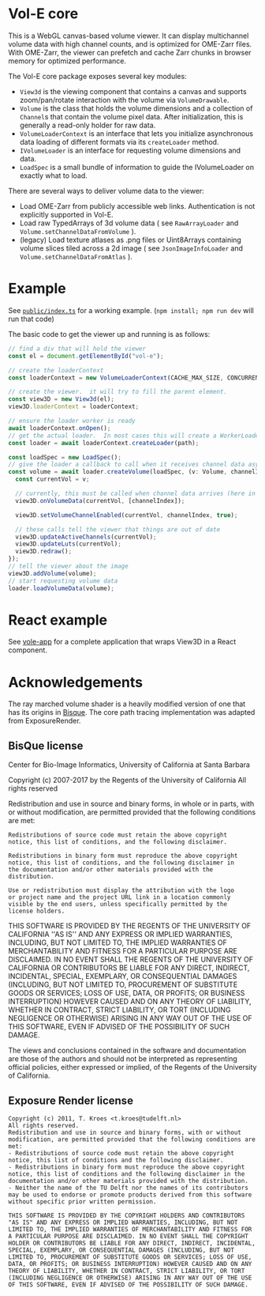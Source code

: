 # Vol-E core

This is a WebGL canvas-based volume viewer. It can display multichannel volume data with high channel counts, and is optimized for OME-Zarr files. With OME-Zarr, the viewer can prefetch and cache Zarr chunks in browser memory for optimized performance.

The Vol-E core package exposes several key modules:

- `View3d` is the viewing component that contains a canvas and supports zoom/pan/rotate interaction with the volume via `VolumeDrawable`.
- `Volume` is the class that holds the volume dimensions and a collection of `Channel`s that contain the volume pixel data. After initialization, this is generally a read-only holder for raw data.
- `VolumeLoaderContext` is an interface that lets you initialize asynchronous data loading of different formats via its `createLoader` method.
- `IVolumeLoader` is an interface for requesting volume dimensions and data.
- `LoadSpec` is a small bundle of information to guide the IVolumeLoader on exactly what to load.

There are several ways to deliver volume data to the viewer:

- Load OME-Zarr from publicly accessible web links. Authentication is not explicitly supported in Vol-E.
- Load raw TypedArrays of 3d volume data ( see `RawArrayLoader` and `Volume.setChannelDataFromVolume` ).
- (legacy) Load texture atlases as .png files or Uint8Arrays containing volume slices tiled across a 2d image ( see `JsonImageInfoLoader` and `Volume.setChannelDataFromAtlas` ).

# Example

See [`public/index.ts`](./public/index.ts) for a working example. (`npm install; npm run dev` will run that code)

The basic code to get the viewer up and running is as follows:

```javascript
// find a div that will hold the viewer
const el = document.getElementById("vol-e");

// create the loaderContext
const loaderContext = new VolumeLoaderContext(CACHE_MAX_SIZE, CONCURRENCY_LIMIT, PREFETCH_CONCURRENCY_LIMIT);

// create the viewer.  it will try to fill the parent element.
const view3D = new View3d(el);
view3D.loaderContext = loaderContext;

// ensure the loader worker is ready
await loaderContext.onOpen();
// get the actual loader.  In most cases this will create a WorkerLoader that uses a OmeZarrLoader internally.
const loader = await loaderContext.createLoader(path);

const loadSpec = new LoadSpec();
// give the loader a callback to call when it receives channel data asynchronously
const volume = await loader.createVolume(loadSpec, (v: Volume, channelIndex: number) => {
  const currentVol = v;

  // currently, this must be called when channel data arrives (here in this callback)
  view3D.onVolumeData(currentVol, [channelIndex]);

  view3D.setVolumeChannelEnabled(currentVol, channelIndex, true);

  // these calls tell the viewer that things are out of date
  view3D.updateActiveChannels(currentVol);
  view3D.updateLuts(currentVol);
  view3D.redraw();
});
// tell the viewer about the image
view3D.addVolume(volume);
// start requesting volume data
loader.loadVolumeData(volume);
```

# React example

See [vole-app](https://github.com/allen-cell-animated/website-3d-cell-viewer) for a complete application that wraps View3D in a React component.

# Acknowledgements

The ray marched volume shader is a heavily modified version of one that has its origins in [Bisque](http://bioimage.ucsb.edu/bisque).
The core path tracing implementation was adapted from ExposureRender.

## BisQue license

Center for Bio-Image Informatics, University of California at Santa Barbara

Copyright (c) 2007-2017 by the Regents of the University of California
All rights reserved

Redistribution and use in source and binary forms, in whole or in parts, with or without
modification, are permitted provided that the following conditions are met:

    Redistributions of source code must retain the above copyright
    notice, this list of conditions, and the following disclaimer.

    Redistributions in binary form must reproduce the above copyright
    notice, this list of conditions, and the following disclaimer in
    the documentation and/or other materials provided with the
    distribution.

    Use or redistribution must display the attribution with the logo
    or project name and the project URL link in a location commonly
    visible by the end users, unless specifically permitted by the
    license holders.

THIS SOFTWARE IS PROVIDED BY THE REGENTS OF THE UNIVERSITY OF CALIFORNIA ''AS IS'' AND ANY
EXPRESS OR IMPLIED WARRANTIES, INCLUDING, BUT NOT LIMITED TO, THE
IMPLIED WARRANTIES OF MERCHANTABILITY AND FITNESS FOR A PARTICULAR
PURPOSE ARE DISCLAIMED. IN NO EVENT SHALL THE REGENTS OF THE UNIVERSITY OF CALIFORNIA OR
CONTRIBUTORS BE LIABLE FOR ANY DIRECT, INDIRECT, INCIDENTAL, SPECIAL,
EXEMPLARY, OR CONSEQUENTIAL DAMAGES (INCLUDING, BUT NOT LIMITED TO,
PROCUREMENT OF SUBSTITUTE GOODS OR SERVICES; LOSS OF USE, DATA, OR
PROFITS; OR BUSINESS INTERRUPTION) HOWEVER CAUSED AND ON ANY THEORY OF
LIABILITY, WHETHER IN CONTRACT, STRICT LIABILITY, OR TORT (INCLUDING
NEGLIGENCE OR OTHERWISE) ARISING IN ANY WAY OUT OF THE USE OF THIS
SOFTWARE, EVEN IF ADVISED OF THE POSSIBILITY OF SUCH DAMAGE.

The views and conclusions contained in the software and documentation
are those of the authors and should not be interpreted as representing
official policies, either expressed or implied, of the Regents of the University of California.

## Exposure Render license

    Copyright (c) 2011, T. Kroes <t.kroes@tudelft.nl>
    All rights reserved.
    Redistribution and use in source and binary forms, with or without modification, are permitted provided that the following conditions are met:
    - Redistributions of source code must retain the above copyright notice, this list of conditions and the following disclaimer.
    - Redistributions in binary form must reproduce the above copyright notice, this list of conditions and the following disclaimer in the documentation and/or other materials provided with the distribution.
    - Neither the name of the TU Delft nor the names of its contributors may be used to endorse or promote products derived from this software without specific prior written permission.

    THIS SOFTWARE IS PROVIDED BY THE COPYRIGHT HOLDERS AND CONTRIBUTORS "AS IS" AND ANY EXPRESS OR IMPLIED WARRANTIES, INCLUDING, BUT NOT LIMITED TO, THE IMPLIED WARRANTIES OF MERCHANTABILITY AND FITNESS FOR A PARTICULAR PURPOSE ARE DISCLAIMED. IN NO EVENT SHALL THE COPYRIGHT HOLDER OR CONTRIBUTORS BE LIABLE FOR ANY DIRECT, INDIRECT, INCIDENTAL, SPECIAL, EXEMPLARY, OR CONSEQUENTIAL DAMAGES (INCLUDING, BUT NOT LIMITED TO, PROCUREMENT OF SUBSTITUTE GOODS OR SERVICES; LOSS OF USE, DATA, OR PROFITS; OR BUSINESS INTERRUPTION) HOWEVER CAUSED AND ON ANY THEORY OF LIABILITY, WHETHER IN CONTRACT, STRICT LIABILITY, OR TORT (INCLUDING NEGLIGENCE OR OTHERWISE) ARISING IN ANY WAY OUT OF THE USE OF THIS SOFTWARE, EVEN IF ADVISED OF THE POSSIBILITY OF SUCH DAMAGE.
